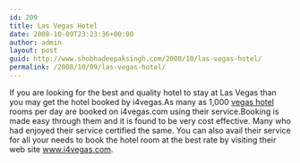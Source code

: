 ```yaml
---
id: 209
title: Las Vegas Hotel
date: 2008-10-09T23:23:36+00:00
author: admin
layout: post
guid: http://www.shobhadeepaksingh.com/2008/10/las-vegas-hotel/
permalink: /2008/10/09/las-vegas-hotel/
---
```

If you are looking for the best and quality hotel to stay at Las Vegas than you may get the hotel booked by i4vegas.As many as 1,000 [vegas hotel](http://www.i4vegas.com/) rooms per day are booked on i4vegas.com using their service.Booking is made easy through them and it is found to be very cost effective. Many who had enjoyed their service certified the same. You can also avail their service for all your needs to book the hotel room at the best rate by visiting their web site www.i4vegas.com.